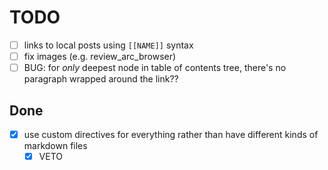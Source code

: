 # TODO

- [ ] links to local posts using `[[NAME]]` syntax
- [ ] fix images (e.g. review_arc_browser)
- [ ] BUG: for _only_ deepest node in table of contents tree, there's no paragraph wrapped around the link??

## Done

- [x] use custom directives for everything rather than have different kinds of markdown files
  - [x] VETO
